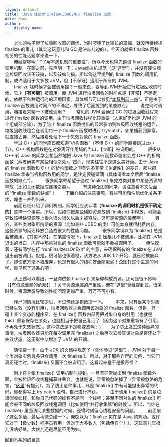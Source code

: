 ```yaml
---
layout: default
title: 'Java 性能优化[4]&#65306;关于 finalize 函数'
date: None
author:
    display_name: 
---
```


　　[上次的帖子](https://program-think.blogspot.com/2009/04/java-performance-tuning-3-gc.html)聊了垃圾回收器的调优，当时啰嗦了比较长的篇幅，就没再继续提 finalize 的事儿（其实这玩意儿和 GC 是沾点儿边的）。今天咱就把 finalize 函数相关的性能话题拿来说一下。  
　　俺经常啰嗦：“了解本质机制的重要性”。所以今天也得先谈谈 finalize 函数的调用机制。在聊之前，先声明一下：Java虚拟机规范（见“[这里](http://java.sun.com/docs/books/jvms/second_edition/html/VMSpecTOC.doc.html)”），并没有硬性规定垃圾回收该不该搞，以及该如何搞。所以俺这里提到的 finalize 函数的调用机制，或许适用于大多数 JVM，但【不保证】适用于所有的 JVM。  
　　finalize 啥时候才会被调用捏？一般来说，要等到JVM开始进行垃圾回收的时候，它才【**有可能**】被调用。而 JVM 进行垃圾回收的时间点是【非常】不确定的，依赖于各种运行时的环境因素。具体细节可以参见“[本系列前一帖](https://program-think.blogspot.com/2009/04/java-performance-tuning-3-gc.html)”。正是由于 finalize 函数调用时间点的不确定，导致了后面提到的某些缺点。 　　说完何时调用，咱接着来聊一下被谁调用？ 　　常见的 JVM 会通过 GC 的垃圾回收线程来进行 finalize 函数的调用。由于垃圾回收线程比较重要（人家好歹也是 JVM 的一个组成部分嘛），为了防止 finalize 函数抛出的异常影响到垃圾回收线程的运作，垃圾回收线程会在调用每一个 finalize 函数时进行 try/catch，如果捕获到异常，就直接丢弃，然后接着处理下一个失效对象的 finalize 函数。  
　　学过 C++ 的同学应该都知道“析构函数”（不懂 C++ 的同学直接跳过此小节）。C++ 析构函数是在对象离开作用域的当口，【立即】被调用的。 　　很多从 C++ 转 Java 的同学会想当然地把 Java 的 finalize 函数牵强附会成 C++ 的析构函数（两者确实有某些相似之处）。然而，现实往往不是这么美好滴。由于 Java 的 finalize 函数和 C++ 的析构函数之间有许多非常【关键性】的差异，那些把 finalize 拿来当析构函数用的同学，是注定要碰壁滴（具体请看本文后面“finalize 函数的缺点”）。 　　很多同学寄希望于通过 finalize() 来完成类对象中某些资源的释放（比如关闭数据库连接之类）。 　　有这种企图的同学，请注意看本文后面的“finalize 函数的缺点”！ 　　下面介绍的注意事项，有些可能和性能优化关系不大，俺也一并列出来。  
　　前面已经介绍了调用机制。同学们应该认清【**finalize 的调用时机是很不确定的**】这样一个事实。所以，假如你把某些稀缺资源放到 finalize() 中释放，可能会导致该稀缺资源等上很久很久很久以后才被释放。这可是资源的浪费啊！ 　　另外，某些类对象所携带的资源（比如某些 JDBC 的类）可能本身就很耗费内存，这些资源的延迟释放会造成很大的性能问题。 　　很多同学误以为 finalize() 总是会被调用，【其实不然】。在某些情况下，finalize() 压根儿不被调用。比如在 JVM 退出的当口，内存中那些对象的 finalize 函数可能就不会被调用了。 　　俺估摸着：还有同学在打 “runFinalizersOnExit” 的主意，来确保所有的 finalize 在 JVM 退出前被调用。但是，很可惜也很遗憾，该方法从 JDK 1.2 开始，就已经被废弃了。即使该方法不被废弃，也是有很大的线程安全隐患滴！企图打这个主意的同学，趁早死了这条心吧！

　　从上述可以看出，一旦你依赖 finalize() 来帮你释放资源，那可是很不妙啊（【有资源泄漏的危险】）！关于资源泄漏的严重性，俺在“[这里](https://program-think.blogspot.com/2009/02/defect-of-java-beginner-3-code-style.html#gc)”曾经提到过。很多时候，资源泄露导致的性能问题更加严重，万万不可小看。

　　诈尸的情况比较少见，不过俺还是稍微提一下。 　　本来，只有当某个对象已经失效（没有引用），垃圾回收器才会调用该对象的 finalize 函数。但是，万一碰上某个变态的程序员，在 finalize() 函数内部再把对象自身的引用（也就是 this）重新保存在某处，也就相当于把自己复活了（因为这个对象重新有了引用，不再处于失效状态）。这种做法是不是够变态啊 :-) 　　为了防止发生这种诡异的事情，垃圾回收器只能在每次调用完 finalize() 之后再次去检查该对象是否还处于失效状态。这无形中又增加了 JVM 的开销。

　　随便提一下。由于 JDK 的文档中规定了（具体参见“[这里](http://java.sun.com/j2se/1.5.0/docs/api/java/lang/Object.html#finalize%28%29)”），JVM 对于每一个类对象实例最多只会调用一次 finalize()。所以，对于那些诈尸的实例，当它们真正死亡时，finalize() 反而不会被调用了。这看起来是不是很奇怪？

  
　　刚才在介绍 finalize() 调用机制时提到，一旦有异常抛出到 finalize 函数外面，会被垃圾回收线程捕获并丢弃。也就是说，异常被忽略掉了（异常被忽略的危害，“[这里](https://program-think.blogspot.com/2009/02/defect-of-java-beginner-4-exception.html)”有提到）。为了防止这种事儿，凡是 finalize() 中有可能抛出异常的代码，你都得写上 try catch 语句，自己进行捕获。 　　由于调用 finalize() 的是垃圾回收线程，和你自己代码的线程不是同一个线程；甚至不同对象的 finalize() 可能会被不同的垃圾回收线程调用（比如使用“并行收集器”的时候）。所以，当你在 finalize() 里面访问某些数据的时候，还得时刻留心线程安全的问题。 　　前面废了这么多话，最后稍微总结一下。俺窃以为：finalize 实在是 Java 的鸡肋。或许它对于【极少数】程序员有用，但对于大多数人（包括俺自个儿），这玩意儿压根儿没啥好处。大伙儿还是尽量不用为妙。

[回到本系列的目录](https://program-think.blogspot.com/2009/03/java-performance-tuning-0-overview.html#index)

